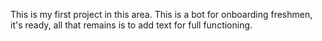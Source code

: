 This is my first project in this area. This is a bot for onboarding freshmen, it's ready, all that remains is to add text for full functioning.
